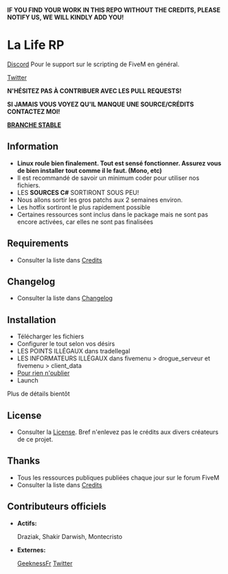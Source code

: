 **IF YOU FIND YOUR WORK IN THIS REPO WITHOUT THE CREDITS, PLEASE NOTIFY US, WE WILL KINDLY ADD YOU!**

# La Life RP

[Discord](https://discord.gg/aiekillu)
Pour le support sur le scripting de FiveM en général.

[Twitter](https://twitter.com/Lalife_rp)

**N'HÉSITEZ PAS À CONTRIBUER AVEC LES PULL REQUESTS!**

**SI JAMAIS VOUS VOYEZ QU'IL MANQUE UNE SOURCE/CRÉDITS CONTACTEZ MOI!**

**[BRANCHE STABLE](https://github.com/ldlac/La_LifeRP/tree/Stable)**

## Information

- **Linux roule bien finalement. Tout est sensé fonctionner. Assurez vous de bien installer tout comme il le faut. (Mono, etc)**
- Il est recommandé de savoir un minimum coder pour utiliser nos fichiers.
- LES **SOURCES C#** SORTIRONT SOUS PEU!
- Nous allons sortir les gros patchs aux 2 semaines environ.
- Les hotfix sortiront le plus rapidement possible
- Certaines ressources sont inclus dans le package mais ne sont pas encore activées, car elles ne sont pas finalisées

## Requirements

- Consulter la liste dans [Credits](https://github.com/ldlac/La_LifeRP/blob/master/CREDITS.md)

## Changelog

- Consulter la liste dans [Changelog](https://github.com/ldlac/La_LifeRP/blob/master/CHANGELOG.md)

## Installation

- Télécharger les fichiers
- Configurer le tout selon vos désirs
- LES POINTS ILLÉGAUX dans tradeIlegal
- LES INFORMATEURS ILLÉGAUX dans fivemenu > drogue_serveur et fivemenu > client_data
- [Pour rien n'oublier](https://github.com/ldlac/La_LifeRP/blob/master/INSTALLATION.MD)
- Launch

Plus de détails bientôt

## License

- Consulter la [License](https://github.com/ldlac/La_LifeRP/blob/master/LICENSE.md). Bref n'enlevez pas le crédits aux divers créateurs de ce projet.

## Thanks

- Tous les ressources publiques publiées chaque jour sur le forum FiveM
- Consulter la liste dans [Credits](https://github.com/ldlac/La_LifeRP/blob/master/CREDITS.md)

## Contributeurs officiels

- **Actifs:**

  Draziak, Shakir Darwish, Montecristo
  
- **Externes:**

  [GeeknessFr](https://github.com/geeknessfr) [Twitter](https://twitter.com/GeeknessFr)
